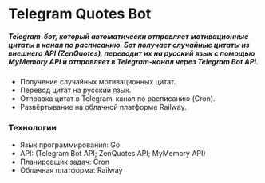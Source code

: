 # Telegram Quotes Bot

##### Telegram-бот, который автоматически отправляет мотивационные цитаты в канал по расписанию. Бот получает случайные цитаты из внешнего API (ZenQuotes), переводит их на русский язык с помощью MyMemory API и отправляет в Telegram-канал через Telegram Bot API.

- Получение случайных мотивационных цитат.
- Перевод цитат на русский язык.
- Отправка цитат в Telegram-канал по расписанию (Cron).
- Развёртывание на облачной платформе Railway.

### Технологии
- Язык программирования: Go 
- API:
  (Telegram Bot API; ZenQuotes API; MyMemory API)
- Планировщик задач: Cron
- Облачная платформа: Railway